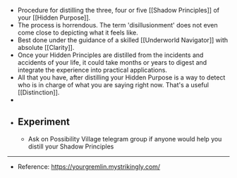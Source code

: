 - Procedure for distilling the three, four or five [[Shadow Principles]] of your [[Hidden Purpose]].
- The process is horrendous. The term 'disillusionment' does not even come close to depicting what it feels like.
- Best done under the guidance of a skilled [[Underworld Navigator]] with absolute [[Clarity]].
- Once your Hidden Principles are distilled from the incidents and accidents of your life, it could take months or years to digest and integrate the experience into practical applications.
- All that you have, after distilling your Hidden Purpose is a way to detect who is in charge of what you are saying right now. That's a useful [[Distinction]].
-
- ## Experiment
	- Ask on Possibility Village telegram group if anyone would help you distill your Shadow Principles
- ---
- Reference: https://yourgremlin.mystrikingly.com/